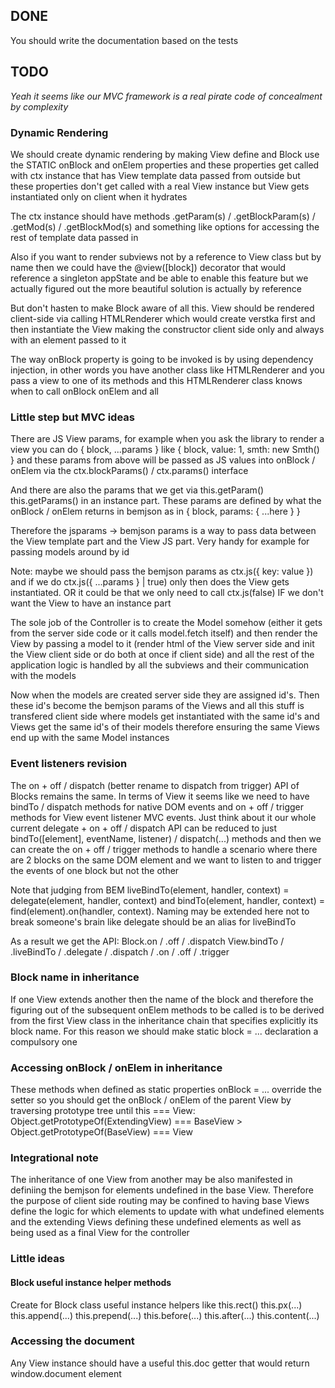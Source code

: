 ## DONE

You should write the documentation based on the tests

## TODO

_Yeah it seems like our MVC framework is a real pirate code of concealment by complexity_

### Dynamic Rendering

We should create dynamic rendering by making View define and Block use the STATIC onBlock and onElem properties and these properties get called with ctx instance that has View template data passed from outside but these properties don't get called with a real View instance but View gets instantiated only on client when it hydrates

The ctx instance should have methods .getParam(s) / .getBlockParam(s) / .getMod(s) / .getBlockMod(s) and something like options for accessing the rest of template data passed in

Also if you want to render subviews not by a reference to View class but by name then we could have the @view([block]) decorator that would reference a singleton appState and be able to enable this feature but we actually figured out the more beautiful solution is actually by reference

But don't hasten to make Block aware of all this. View should be rendered client-side via calling HTMLRenderer which would create verstka first and then instantiate the View making the constructor client side only and always with an element passed to it

The way onBlock property is going to be invoked is by using dependency injection, in other words you have another class like HTMLRenderer and you pass a view to one of its methods and this HTMLRenderer class knows when to call onBlock onElem and all

### Little step but MVC ideas

There are JS View params, for example when you ask the library to render a view you can do { block, ...params } like { block, value: 1, smth: new Smth() } and these params from above will be passed as JS values into onBlock / onElem via the ctx.blockParams() / ctx.params() interface

And there are also the params that we get via this.getParam() this.getParams() in an instance part. These params are defined by what the onBlock / onElem returns in bemjson as in { block, params: { ...here } }

Therefore the jsparams -> bemjson params is a way to pass data between the View template part and the View JS part. Very handy for example for passing models around by id

Note: maybe we should pass the bemjson params as ctx.js({ key: value }) and if we do ctx.js({ ...params } | true) only then does the View gets instantiated. OR it could be that we only need to call ctx.js(false) IF we don't want the View to have an instance part

The sole job of the Controller is to create the Model somehow (either it gets from the server side code or it calls model.fetch itself) and then render the View by passing a model to it (render html of the View server side and init the View client side or do both at once if client side) and all the rest of the application logic is handled by all the subviews and their communication with the models

Now when the models are created server side they are assigned id's. Then these id's become the bemjson params of the Views and all this stuff is transfered client side where models get instantiated with the same id's and Views get the same id's of their models therefore ensuring the same Views end up with the same Model instances

### Event listeners revision

The on + off / dispatch (better rename to dispatch from trigger) API of Blocks remains the same. In terms of View it seems like we need to have bindTo / dispatch methods for native DOM events and on + off / trigger methods for View event listener MVC events. Just think about it our whole current delegate + on + off / dispatch API can be reduced to just bindTo([element], eventName, listener) / dispatch(...) methods and then we can create the on + off / trigger methods to handle a scenario where there are 2 blocks on the same DOM element and we want to listen to and trigger the events of one block but not the other

Note that judging from BEM liveBindTo(element, handler, context) = delegate(element, handler, context) and bindTo(element, handler, context) = find(element).on(handler, context). Naming may be extended here not to break someone's brain like delegate should be an alias for liveBindTo

As a result we get the API:
Block.on / .off / .dispatch
View.bindTo / .liveBindTo / .delegate / .dispatch / .on / .off / .trigger

### Block name in inheritance

If one View extends another then the name of the block and therefore the figuring out of the subsequent onElem methods to be called is to be derived from the first View class in the inheritance chain that specifies explicitly its block name. For this reason we should make static block = ... declaration a compulsory one

### Accessing onBlock / onElem in inheritance

These methods when defined as static properties onBlock = ... override the setter so you should get the onBlock / onElem of the parent View by traversing prototype tree until this === View:
Object.getPrototypeOf(ExtendingView) === BaseView > Object.getPrototypeOf(BaseView) === View

### Integrational note

The inheritance of one View from another may be also manifested in definiing the bemjson for elements undefined in the base View. Therefore the purpose of client side routing may be confined to having base Views define the logic for which elements to update with what undefined elements and the extending Views defining these undefined elements as well as being used as a final View for the controller

### Little ideas

#### Block useful instance helper methods

Create for Block class useful instance helpers like this.rect() this.px(...) this.append(...) this.prepend(...) this.before(...) this.after(...) this.content(...)

### Accessing the document

Any View instance should have a useful this.doc getter that would return window.document element
